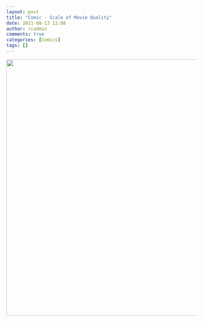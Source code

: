 ```yaml
---
layout: post
title: "Comic - Scale of Movie Quality"
date: 2011-08-13 12:08
author: rcadmin
comments: true
categories: [Comics]
tags: []
---
```

<a href="http://bitsmack.com/wp/2011/08/13/comic-scale-of-movie-quality/"><img src="http://dl.bitsmack.com/uploads/2011/08/20110813.jpg" alt="" title="If you are wondering where your favorite movie should go on this list, look to see if Kristen Stewart is in it and if she is put it under Terrible." width="680" height="680" class="alignnone size-full wp-image-2257" /></a>
